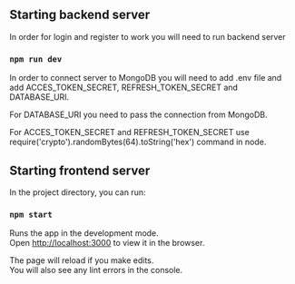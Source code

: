 ## Starting backend server
In order for login and register to work you will need to run backend server

### `npm run dev`

In order to connect server to MongoDB you will need to add .env file and add ACCES_TOKEN_SECRET, REFRESH_TOKEN_SECRET and DATABASE_URI.

For DATABASE_URI you need to pass the connection from MongoDB.

For ACCES_TOKEN_SECRET and REFRESH_TOKEN_SECRET use require('crypto').randomBytes(64).toString('hex') command in node.

## Starting frontend server

In the project directory, you can run:

### `npm start`

Runs the app in the development mode.\
Open [http://localhost:3000](http://localhost:3000) to view it in the browser.

The page will reload if you make edits.\
You will also see any lint errors in the console.
